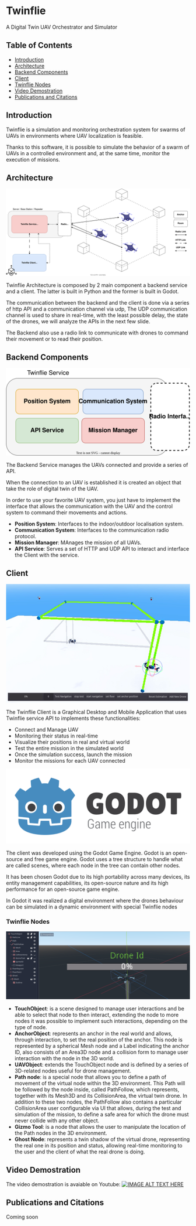 # Twinflie

A Digital Twin UAV Orchestrator and
Simulator

## Table of Contents

* [Introduction](#introduction)
* [Architecture](#architecture)
* [Backend Components](#backend-components)
* [Client](#client)
* [Twinflie Nodes](#twinflie-nodes)
* [Video Demostration](#video-demostration)
* [Publications and Citations](#publications-and-citations)

## Introduction

Twinflie is a simulation and monitoring orchestration system for swarms of UAVs in environments where UAV localization is feasible.

Thanks to this software, it is possible to simulate the behavior of a swarm of UAVs in a controlled environment and, at the same time, monitor the execution of missions.

## Architecture

<p align="center">
  <img alt="Twinflie Architecture" src="./readme/twinflie_arch.svg">
</p>

Twinflie Architecture is composed by 2 main component a backend service and a client. The latter is built in Python and the former is built in Godot.

The communication between the backend and the client is done via a series of http API and a communication channel via udp, The UDP communication channel is used to share in real-time, with the least possible delay, the state of the drones, we will analyze the APIs in the next few slide.

The Backend also use a radio link to communicate with drones to command their movement or to read their position.

## Backend Components

<p align="center">
  <img alt="Twinflie Backend Components" src="./readme/twinflie_be_components.svg">
</p>

The Backend Service manages the UAVs connected and provide a series of API.

When the connection to an UAV is established it is created an object that take the role of digital twin of the UAV.

In order to use your favorite UAV system, you just have to implement the interface that allows the communication with the UAV and the control system to command their movements and actions.

* **Position System**: Interfaces to the indoor/outdoor localisation system.
* **Communication System**: Interfaces to the communication radio protocol.
* **Mission Manager**: MAnages the mission of all UAVs.
* **API Service**: Serves a set of HTTP and UDP API to interact and interface the Client with the service.

## Client

<p align="center">
  <img alt="Twinflie Client" src="./readme/twinflie_client.png">
</p>

The Twinflie Client is a Graphical Desktop and Mobile Application that uses Twinflie service API to implements these functionalities:

* Connect and Manage UAV
* Monitoring their status in real-time
* Visualize their positions in real and virtual world
* Test the entire mission in the simulated world
* Once the simulation success, launch the mission
* Monitor the missions for each UAV connected

<p align="center">
  <img alt="Godot Logo" src="./readme/logo_large_color_light.svg">
</p>

The client was developed using the Godot Game Engine. Godot is an open-source and free game engine.
Godot uses a tree structure to handle what are called scenes, where each node in the tree can contain other nodes.

It has been chosen Godot due to its high portability across many devices, its entity management capabilities, its open-source nature and its high performance for an open-source game engine.

In Godot it was realized a digital environment where the drones behaviour can be simulated in a dynamic environment with special Twinflie nodes

### Twinflie Nodes

<p align="center">
  <img alt="Godot Logo" src="./readme/twinflie_node.PNG">
</p>

* **TouchObject**: is a scene designed to manage user
interactions and be able to select that node to then interact, extending the node to more nodes it was possible to implement such interactions, depending on the type of node.
* **AnchorObject**: represents an anchor in the real world
and allows, through interaction, to set the real position of the anchor. This node is represented by a spherical Mesh node and a Label indicating the anchor ID, also consists of an Area3D node and a collision form to manage user interaction with the node in the 3D world.
* **UAVObject**: extends the TouchObject node and is defined by a series of 3D-related nodes useful for drone management.
* **Path node**: is a special node that allows you to define a path of movement of the virtual node within the 3D environment. This Path will be followed by the node inside, called PathFollow, which represents, together with its Mesh3D and its CollisionArea, the virtual twin drone. In addition to these two nodes, the PathFollow also contains a particular CollisionArea user configurable via UI that allows, during the test and simulation of the mission, to define a safe area for which the drone must never collide with any other object.
* **Gizmo Tool**: is a node that allows the user to manipulate the location of the Path nodes in the 3D environment.
* **Ghost Node**: represents a twin shadow of the virtual drone, representing the real one in its position and status, allowing real-time monitoring to the user and the client of what the real drone is doing.

## Video Demostration

The video demostration is avaiable on Youtube:
[![IMAGE ALT TEXT HERE](https://img.youtube.com/vi/zEM39KKYv1k/0.jpg)](https://www.youtube.com/watch?v=zEM39KKYv1k)

## Publications and Citations

Coming soon
